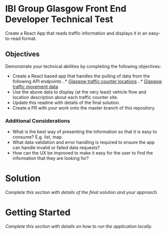 # IBI Group Glasgow Front End Developer Technical Test
Create a React App that reads traffic information and displays it in an easy-to-read format.
## Objectives
Demonstrate your technical abilities by completing the following objectives:
* Create a React based app that handles the pulling of data from the following API endpoints
..* [Glasgow traffic counter locations](https://gcc.azure-api.net/traffic/locations?format=json)
..* [Glasgow traffic movement data](https://gcc.azure-api.net/traffic/movement?format=json)
* Use the above data to display (at the very least) vehicle flow and location description about each traffic counter site.
* Update this readme with details of the final solution.
* Create a PR with your work onto the master branch of this repository.
### Additional Considerations
* What is the best way of presenting the information so that it is easy to consume? E.g. list, map.
* What data validation and error handling is required to ensure the app can handle invalid or failed data requests?
* How can the UX be improved to make it easy for the user to find the information that they are looking for?
# Solution
_Complete this section with details of the final solution and your approach._
# Getting Started
_Complete this section with details on how to run the application locally._